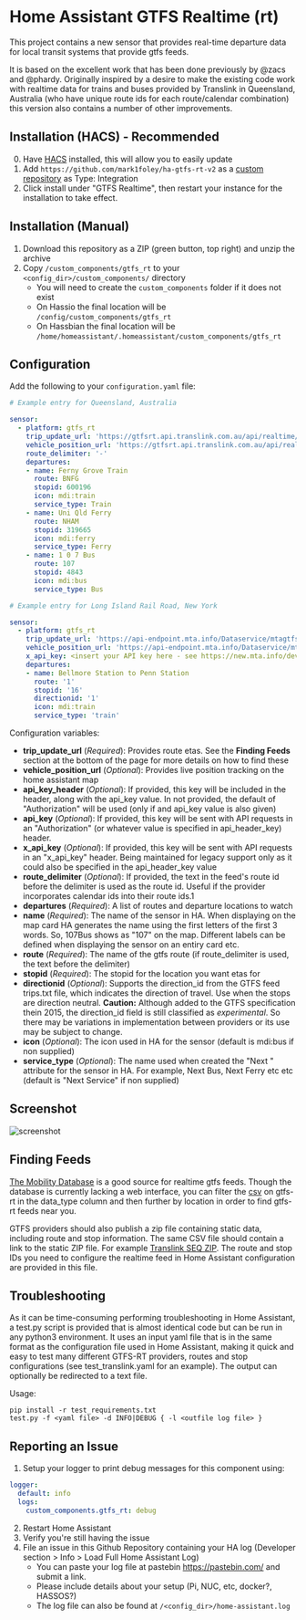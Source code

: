 # Home Assistant GTFS Realtime (rt)

This project contains a new sensor that provides real-time departure data for
local transit systems that provide gtfs feeds.

It is based on the excellent work that has been done previously by @zacs and @phardy.  Originally inspired by a desire to make the existing code work with realtime data for trains and buses provided by Translink in Queensland, Australia (who have unique route ids for each route/calendar combination) this version also contains a number of other improvements.

## Installation (HACS) - Recommended
0. Have [HACS](https://hacs.xyz/) installed, this will allow you to easily update
1. Add `https://github.com/mark1foley/ha-gtfs-rt-v2` as a [custom repository](https://hacs.xyz/docs/faq/custom_repositories/) as Type: Integration
2. Click install under "GTFS Realtime", then restart your instance for the installation to take effect.

## Installation (Manual)
1. Download this repository as a ZIP (green button, top right) and unzip the archive
2. Copy `/custom_components/gtfs_rt` to your `<config_dir>/custom_components/` directory
   * You will need to create the `custom_components` folder if it does not exist
   * On Hassio the final location will be `/config/custom_components/gtfs_rt`
   * On Hassbian the final location will be `/home/homeassistant/.homeassistant/custom_components/gtfs_rt`

## Configuration

Add the following to your `configuration.yaml` file:

```yaml
# Example entry for Queensland, Australia

sensor:
  - platform: gtfs_rt
    trip_update_url: 'https://gtfsrt.api.translink.com.au/api/realtime/SEQ/TripUpdates'
    vehicle_position_url: 'https://gtfsrt.api.translink.com.au/api/realtime/SEQ/VehiclePositions'
    route_delimiter: '-'
    departures:
    - name: Ferny Grove Train
      route: BNFG
      stopid: 600196
      icon: mdi:train
      service_type: Train
    - name: Uni Qld Ferry
      route: NHAM
      stopid: 319665
      icon: mdi:ferry
      service_type: Ferry
    - name: 1 0 7 Bus
      route: 107
      stopid: 4843
      icon: mdi:bus
      service_type: Bus
```

```yaml
# Example entry for Long Island Rail Road, New York

sensor:
  - platform: gtfs_rt
    trip_update_url: 'https://api-endpoint.mta.info/Dataservice/mtagtfsfeeds/lirr%2Fgtfs-lirr'
    vehicle_position_url: 'https://api-endpoint.mta.info/Dataservice/mtagtfsfeeds/lirr%2Fgtfs-lirr'
    x_api_key: <insert your API key here - see https://new.mta.info/developers>
    departures:
    - name: Bellmore Station to Penn Station
      route: '1'
      stopid: '16'
      directionid: '1'
      icon: mdi:train
      service_type: 'train'
```

Configuration variables:

- **trip_update_url** (*Required*): Provides route etas. See the **Finding Feeds** section at the bottom of the page for more details on how to find these
- **vehicle_position_url** (*Optional*): Provides live position tracking on the home assistant map
- **api_key_header** (*Optional*): If provided, this key will be included in the header, along with the api_key value. In not provided, the default of "Authorization" will be used (only if and api_key value is also given)
- **api_key** (*Optional*): If provided, this key will be sent with API requests in an "Authorization" (or whatever value is specified in api_header_key) header.
- **x_api_key** (*Optional*): If provided, this key will be sent with API requests in an "x_api_key" header.  Being maintained for legacy support only as it could also be specified in the api_header_key value
- **route_delimiter** (*Optional*): If provided, the text in the feed's route id before the delimiter is used as the route id.  Useful if the provider incorporates calendar ids into their route ids.1
- **departures** (*Required*): A list of routes and departure locations to watch
- **name** (*Required*): The name of the sensor in HA.  When displaying on the map card HA generates the name using the first letters of the first 3 words.  So, 1<space>0<space>7<space>Bus shows as "107" on the map.  Different labels can be defined when displaying the sensor on an entiry card etc.
- **route** (*Required*): The name of the gtfs route (if route_delimiter is used, the text before the delimiter)
- **stopid** (*Required*): The stopid for the location you want etas for
- **directionid** (*Optional*): Supports the direction_id from the GTFS feed trips.txt file, which indicates the direction of travel.  Use when the stops are direction neutral. **Caution:** Although added to the GTFS specification thein 2015, the direction_id field is still classified as *experimental*.  So there may be variations in implementation between providers or its use may be subject to change.
- **icon** (*Optional*): The icon used in HA for the sensor (default is mdi:bus if non supplied)
- **service_type** (*Optional*): The name used when created the "Next <service type>" attribute for the sensor in HA.  For example, Next Bus, Next Ferry etc etc (default is "Next Service" if non supplied)

## Screenshot

![screenshot](GTFS-RT-V2.JPG)

## Finding Feeds

[The Mobility Database](https://database.mobilitydata.org/) is a good source for realtime
gtfs feeds. Though the database is currently lacking a web interface, you can filter the [csv](https://bit.ly/catalogs-csv) on gtfs-rt in the data_type column and then further by location in order to find gtfs-rt feeds near you.

GTFS providers should also publish a zip file containing static data, including route and stop information. The same CSV file should contain a link to the static ZIP file. For example [Translink SEQ ZIP](https://gtfsrt.api.translink.com.au/GTFS/SEQ_GTFS.zip).  The route and stop IDs you need to configure the realtime feed in Home Assistant configuration are provided in this file.

## Troubleshooting

As it can be time-consuming performing troubleshooting in Home Assistant, a test.py script is provided that is almost identical code but can be run in any python3 environment.  It uses an input yaml file that is in the same format as the configuration file used in Home Assistant, making it quick and easy to test many different GTFS-RT providers, routes and stop configurations (see test_translink.yaml for an example).  The output can optionally be redirected to a text file.

Usage:
```
pip install -r test_requirements.txt
test.py -f <yaml file> -d INFO|DEBUG { -l <outfile log file> }
```

## Reporting an Issue

1. Setup your logger to print debug messages for this component using:
```yaml
logger:
  default: info
  logs:
    custom_components.gtfs_rt: debug
```
2. Restart Home Assistant
3. Verify you're still having the issue
4. File an issue in this Github Repository containing your HA log (Developer section > Info > Load Full Home Assistant Log)
   * You can paste your log file at pastebin https://pastebin.com/ and submit a link.
   * Please include details about your setup (Pi, NUC, etc, docker?, HASSOS?)
   * The log file can also be found at `/<config_dir>/home-assistant.log`
